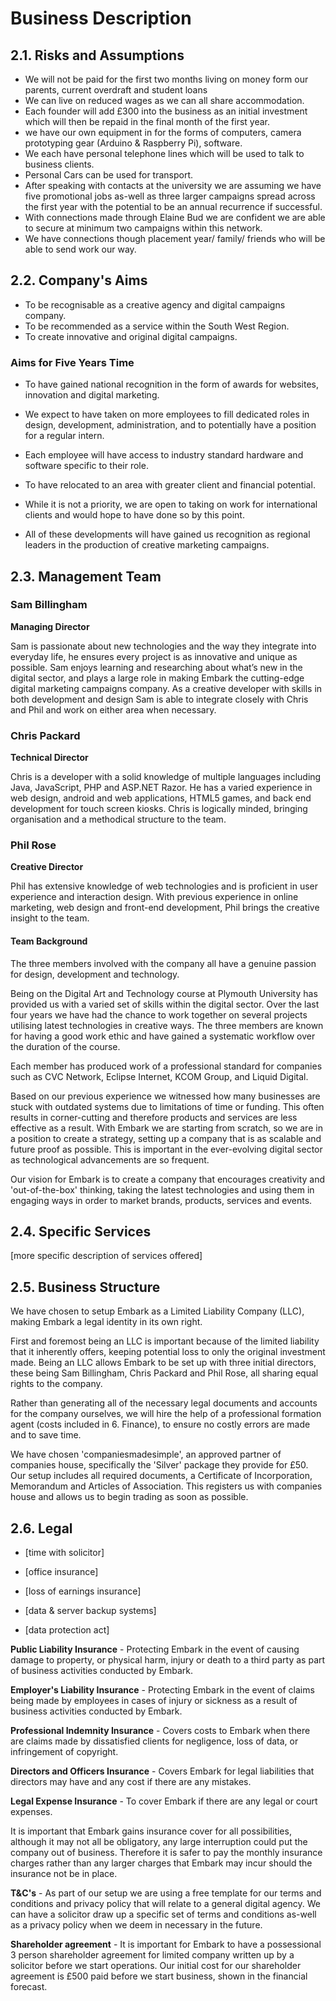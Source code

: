 # Business Description

## 2.1. Risks and Assumptions

- We will not be paid for the first two months living on money form our parents, current overdraft and student loans
- We can live on reduced wages as we can all share accommodation.
- Each founder will add £300 into the business as an initial investment which will then be repaid in the final month of the first year.
- we have our own equipment in for the forms of computers, camera prototyping gear (Arduino & Raspberry Pi), software.
- We each have personal telephone lines which will be used to talk to business clients.
- Personal Cars can be used for transport.
- After speaking with contacts at the university we are assuming we have five promotional jobs as-well as three larger campaigns spread across the first year with the potential to be an annual recurrence if successful.
- With connections made through Elaine Bud we are confident we are able to secure at minimum two campaigns within this network.
- We have connections though placement year/ family/ friends who will be able to send work our way.

## 2.2. Company's Aims

- To be recognisable as a creative agency and digital campaigns company.
- To be recommended as a service within the South West Region.
- To create innovative and original digital campaigns.


### Aims for Five Years Time

* To have gained national recognition in the form of awards for websites, innovation and digital marketing.

* We expect to have taken on more employees to fill dedicated roles in design, development, administration, and to potentially have a position for a regular intern.

* Each employee will have access to industry standard hardware and software specific to their role.

* To have relocated to an area with greater client and financial potential.

* While it is not a priority, we are open to taking on work for international clients and would hope to have done so by this point.

* All of these developments will have gained us recognition as regional leaders in the production of creative marketing campaigns.

## 2.3. Management Team

### Sam Billingham

**Managing Director**

Sam is passionate about new technologies and the way they integrate into everyday life, he ensures every project is as innovative and unique as possible. Sam enjoys learning and researching about what’s new in the digital sector, and plays a large role in making Embark the cutting-edge digital marketing campaigns company. As a creative developer with skills in both development and design Sam is able to integrate closely with Chris and Phil and work on either area when necessary. 

### Chris Packard

**Technical Director**

Chris is a developer with a solid knowledge of multiple languages including Java, JavaScript, PHP and ASP.NET Razor. He has a varied experience in web design, android and web applications, HTML5 games, and back end development for touch screen kiosks. Chris is logically minded, bringing organisation and a methodical structure to the team.

### Phil Rose

**Creative Director**

Phil has extensive knowledge of web technologies and is proficient in user experience and interaction design.  With previous experience in online marketing, web design and front-end development, Phil brings the creative insight to the team.

#### Team Background

The three members involved with the company all have a genuine passion for design, development and technology.  

Being on the Digital Art and Technology course at Plymouth University has provided us with a varied set of skills within the digital sector.  Over the last four years we have had the chance to work together on several projects utilising latest technologies in creative ways.  The three members are known for having a good work ethic and have gained a systematic workflow over the duration of the course.

Each member has produced work of a professional standard for companies such as CVC Network, Eclipse Internet, KCOM Group, and Liquid Digital.

Based on our previous experience we witnessed how many businesses are stuck with outdated systems due to limitations of time or funding.  This often results in corner-cutting and therefore products and services are less effective as a result.  With Embark we are starting from scratch, so we are in a position to create a strategy, setting up a company that is as scalable and future proof as possible.  This is important in the ever-evolving digital sector as technological advancements are so frequent.

Our vision for Embark is to create a company that encourages creativity and 'out-of-the-box' thinking, taking the latest technologies and using them in engaging ways in order to market brands, products, services and events.

## 2.4. Specific Services

[more specific description of services offered]

## 2.5. Business Structure

We have chosen to setup Embark as a Limited Liability Company (LLC), making Embark a legal identity in its own right.

First and foremost being an LLC is important because of the limited liability that it inherently offers, keeping potential loss to only the original investment made.  Being an LLC allows Embark to be set up with three initial directors, these being Sam Billingham, Chris Packard and Phil Rose, all sharing equal rights to the company.

Rather than generating all of the necessary legal documents and accounts for the company ourselves, we will hire the help of a professional formation agent (costs included in 6. Finance), to ensure no costly errors are made and to save time.

We have chosen 'companiesmadesimple', an approved partner of companies house, specifically the 'Silver' package they provide for £50.  Our setup includes all required documents, a Certificate of Incorporation, Memorandum and Articles of Association.  This registers us with companies house and allows us to begin trading as soon as possible.

## 2.6. Legal

- [time with solicitor]

- [office insurance]

- [loss of earnings insurance]

- [data & server backup systems]

- [data protection act]

**Public Liability Insurance** - Protecting Embark in the event of causing damage to property, or physical harm, injury or death to a third party as part of business activities conducted by Embark.

**Employer's Liability Insurance** - Protecting Embark in the event of claims being made by employees in cases of injury or sickness as a result of business activities conducted by Embark.

**Professional Indemnity Insurance** - Covers costs to Embark when there are claims made by dissatisfied clients for negligence, loss of data, or infringement of copyright.

**Directors and Officers Insurance** - Covers Embark for legal liabilities that directors may have and any cost if there are any mistakes.

**Legal Expense Insurance** - To cover Embark if there are any legal or court expenses.

It is important that Embark gains insurance cover for all possibilities, although it may not all be obligatory, any large interruption could put the company out of business. Therefore it is safer to pay the monthly insurance charges rather than any larger charges that Embark may incur should the insurance not be in place.

**T&C's** - As part of our setup we are using a free template for our terms and conditions and privacy policy that will relate to a general digital agency. We can have a solicitor draw up a specific set of terms and conditions as-well as a privacy policy when we deem in necessary in the future.

**Shareholder agreement** - It is important for Embark to have a possessional 3 person shareholder agreement for limited company written up by a solicitor before we start operations. Our initial cost for our shareholder agreement is £500 paid before we start business, shown in the financial forecast.


